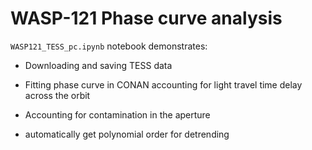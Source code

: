 # WASP-121 Phase curve analysis

`WASP121_TESS_pc.ipynb` notebook demonstrates:

- Downloading and saving TESS data

- Fitting phase curve in CONAN accounting for light travel time delay across the orbit

- Accounting for contamination in the aperture

- automatically get polynomial order for detrending